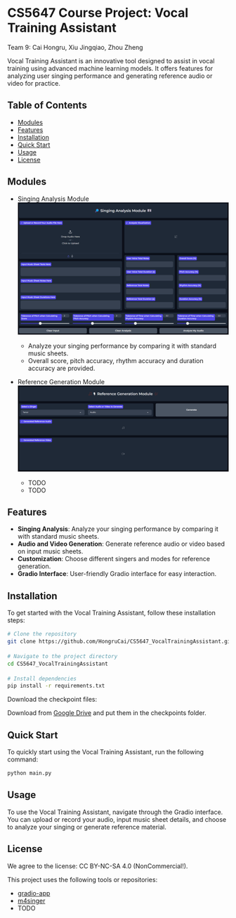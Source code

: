 # CS5647 Course Project: Vocal Training Assistant

Team 9: Cai Hongru, Xiu Jingqiao, Zhou Zheng

Vocal Training Assistant is an innovative tool designed to assist in vocal training using advanced machine learning models. It offers
features for analyzing user singing performance and generating reference audio or video for practice.

## Table of Contents
- [Modules](#modules)
- [Features](#features)
- [Installation](#installation)
- [Quick Start](#quick-start)
- [Usage](#usage)
- [License](#license)

## Modules

- Singing Analysis Module![ana.png](assets%2Fana.png)
  - Analyze your singing performance by comparing it with standard music sheets.
  - Overall score, pitch accuracy, rhythm accuracy and duration accuracy are provided.

    
- Reference Generation Module![gen.png](assets%2Fgen.png)
  - TODO
  - TODO

## Features

* **Singing Analysis**: Analyze your singing performance by comparing it with standard music sheets.
* **Audio and Video Generation**: Generate reference audio or video based on input music sheets.
* **Customization**: Choose different singers and modes for reference generation.
* **Gradio Interface**: User-friendly Gradio interface for easy interaction.


## Installation

To get started with the Vocal Training Assistant, follow these installation steps:

```bash
# Clone the repository
git clone https://github.com/HongruCai/CS5647_VocalTrainingAssistant.git

# Navigate to the project directory
cd CS5647_VocalTrainingAssistant

# Install dependencies
pip install -r requirements.txt
```
Download the checkpoint files:

Download from [Google Drive](https://drive.google.com/file/d/1DxPb9xXYvObEuVGBEokWQBqM6G5R1Gql/view?usp=drive_link)
and put them in the checkpoints folder.


## Quick Start

To quickly start using the Vocal Training Assistant, run the following command:

```bash
python main.py
```

## Usage

To use the Vocal Training Assistant, navigate through the Gradio interface. You can upload or record your audio, input music sheet details,
and choose to analyze your singing or generate reference material.


## License

We agree to the license: CC BY-NC-SA 4.0 (NonCommercial!).

This project uses the following tools or repositories:

* [gradio-app](https://www.gradio.app/)
* [m4singer](https://github.com/M4Singer/M4Singer)
* TODO
